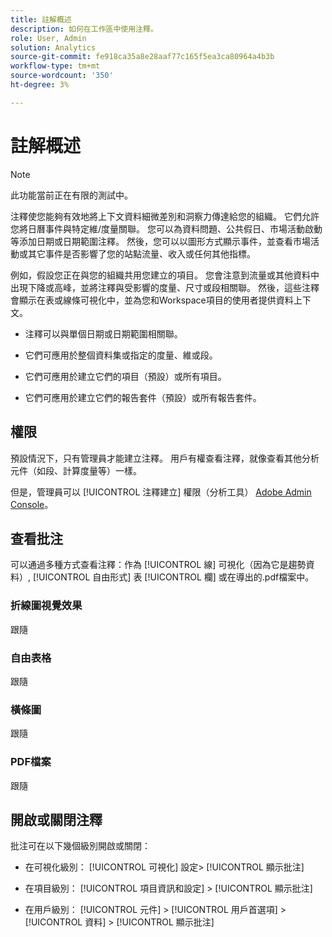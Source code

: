 ```yaml
---
title: 註解概述
description: 如何在工作區中使用注釋。
role: User, Admin
solution: Analytics
source-git-commit: fe918ca35a8e28aaf77c165f5ea3ca80964a4b3b
workflow-type: tm+mt
source-wordcount: '350'
ht-degree: 3%

---
```


# 註解概述

>[!NOTE]
>
>此功能當前正在有限的測試中。

注釋使您能夠有效地將上下文資料細微差別和洞察力傳達給您的組織。 它們允許您將日曆事件與特定維/度量關聯。 您可以為資料問題、公共假日、市場活動啟動等添加日期或日期範圍注釋。 然後，您可以以圖形方式顯示事件，並查看市場活動或其它事件是否影響了您的站點流量、收入或任何其他指標。

例如，假設您正在與您的組織共用您建立的項目。 您會注意到流量或其他資料中出現下降或高峰，並將注釋與受影響的度量、尺寸或段相關聯。 然後，這些注釋會顯示在表或線條可視化中，並為您和Workspace項目的使用者提供資料上下文。

* 注釋可以與單個日期或日期範圍相關聯。

* 它們可應用於整個資料集或指定的度量、維或段。

* 它們可應用於建立它們的項目（預設）或所有項目。

* 它們可應用於建立它們的報告套件（預設）或所有報告套件。

## 權限

預設情況下，只有管理員才能建立注釋。 用戶有權查看注釋，就像查看其他分析元件（如段、計算度量等）一樣。

但是，管理員可以 [!UICONTROL 注釋建立] 權限（分析工具） [Adobe Admin Console](https://experienceleague.adobe.com/docs/analytics/admin/admin-console/permissions/analytics-tools.html?lang=en)。

## 查看批注

可以通過多種方式查看注釋：作為 [!UICONTROL 線] 可視化（因為它是趨勢資料）, [!UICONTROL 自由形式] 表 [!UICONTROL 欄] 或在導出的.pdf檔案中。

### 折線圖視覺效果

跟隨

### 自由表格

跟隨

### 橫條圖

跟隨

### PDF檔案

跟隨

## 開啟或關閉注釋

批注可在以下幾個級別開啟或關閉：

* 在可視化級別： [!UICONTROL 可視化] 設定> [!UICONTROL 顯示批注]

* 在項目級別： [!UICONTROL 項目資訊和設定] > [!UICONTROL 顯示批注]

* 在用戶級別： [!UICONTROL 元件] > [!UICONTROL 用戶首選項] > [!UICONTROL 資料] > [!UICONTROL 顯示批注]

